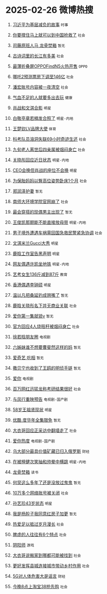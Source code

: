 # 2025-02-26 微博热搜 
1. [习近平为基层减负的故事](https://m.weibo.cn/search?containerid=100103type%3D1%26t%3D10%26q%3D%23%E4%B9%A0%E8%BF%91%E5%B9%B3%E4%B8%BA%E5%9F%BA%E5%B1%82%E5%87%8F%E8%B4%9F%E7%9A%84%E6%95%85%E4%BA%8B%23&stream_entry_id=51&isnewpage=1&extparam=seat%3D1%26stream_entry_id%3D51%26pos%3D0%26cate%3D10103%26q%3D%2523%25E4%25B9%25A0%25E8%25BF%2591%25E5%25B9%25B3%25E4%25B8%25BA%25E5%259F%25BA%25E5%25B1%2582%25E5%2587%258F%25E8%25B4%259F%25E7%259A%2584%25E6%2595%2585%25E4%25BA%258B%2523%26dgr%3D0%26c_type%3D51%26filter_type%3Drealtimehot%26display_time%3D1740500865%26pre_seqid%3D174050086587803642780153) `时事` 

2. [你要撑住马上就可以到中国抢救了](https://m.weibo.cn/search?containerid=100103type%3D1%26t%3D10%26q%3D%23%E4%BD%A0%E8%A6%81%E6%92%91%E4%BD%8F%E9%A9%AC%E4%B8%8A%E5%B0%B1%E5%8F%AF%E4%BB%A5%E5%88%B0%E4%B8%AD%E5%9B%BD%E6%8A%A2%E6%95%91%E4%BA%86%23&stream_entry_id=31&isnewpage=1&extparam=seat%3D1%26c_type%3D31%26realpos%3D1%26cate%3D5001%26band_rank%3D1%26lcate%3D5001%26flag%3D1%26stream_entry_id%3D31%26q%3D%2523%25E4%25BD%25A0%25E8%25A6%2581%25E6%2592%2591%25E4%25BD%258F%25E9%25A9%25AC%25E4%25B8%258A%25E5%25B0%25B1%25E5%258F%25AF%25E4%25BB%25A5%25E5%2588%25B0%25E4%25B8%25AD%25E5%259B%25BD%25E6%258A%25A2%25E6%2595%2591%25E4%25BA%2586%2523%26dgr%3D0%26pos%3D0%26filter_type%3Drealtimehot%26display_time%3D1740500865%26pre_seqid%3D174050086587803642780153) `社会` 

3. [司藤原班人马 龙骨焚箱](https://m.weibo.cn/search?containerid=100103type%3D1%26t%3D10%26q%3D%E5%8F%B8%E8%97%A4%E5%8E%9F%E7%8F%AD%E4%BA%BA%E9%A9%AC+%E9%BE%99%E9%AA%A8%E7%84%9A%E7%AE%B1&stream_entry_id=31&isnewpage=1&extparam=seat%3D1%26c_type%3D31%26realpos%3D2%26cate%3D5001%26band_rank%3D2%26lcate%3D5001%26flag%3D2%26stream_entry_id%3D31%26q%3D%25E5%258F%25B8%25E8%2597%25A4%25E5%258E%259F%25E7%258F%25AD%25E4%25BA%25BA%25E9%25A9%25AC%2520%25E9%25BE%2599%25E9%25AA%25A8%25E7%2584%259A%25E7%25AE%25B1%26dgr%3D0%26pos%3D1%26filter_type%3Drealtimehot%26display_time%3D1740500865%26pre_seqid%3D174050086587803642780153) `暂无` 

4. [古诗词里的长江有多美](https://m.weibo.cn/search?containerid=100103type%3D1%26t%3D10%26q%3D%23%E5%8F%A4%E8%AF%97%E8%AF%8D%E9%87%8C%E7%9A%84%E9%95%BF%E6%B1%9F%E6%9C%89%E5%A4%9A%E7%BE%8E%23&stream_entry_id=31&isnewpage=1&extparam=seat%3D1%26c_type%3D31%26realpos%3D3%26cate%3D5001%26band_rank%3D3%26lcate%3D5001%26flag%3D1%26stream_entry_id%3D31%26q%3D%2523%25E5%258F%25A4%25E8%25AF%2597%25E8%25AF%258D%25E9%2587%258C%25E7%259A%2584%25E9%2595%25BF%25E6%25B1%259F%25E6%259C%2589%25E5%25A4%259A%25E7%25BE%258E%2523%26dgr%3D0%26pos%3D2%26filter_type%3Drealtimehot%26display_time%3D1740500865%26pre_seqid%3D174050086587803642780153) `社会` 

5. [最薄折叠屏OPPOFindN5火热开售](https://m.weibo.cn/search?containerid=100103type%3D1%26t%3D10%26q%3D%23%E6%9C%80%E8%96%84%E6%8A%98%E5%8F%A0%E5%B1%8FOPPOFindN5%E7%81%AB%E7%83%AD%E5%BC%80%E5%94%AE%23&stream_entry_id=31&isnewpage=1&extparam=seat%3D1%26c_type%3D31%26cate%3D5001%26band_rank%3D4%26topic_ad%3D1%26lcate%3D5001%26stream_entry_id%3D31%26is_ad_pos%3D1%26filter_type%3Drealtimehot%26q%3D%2523%25E6%259C%2580%25E8%2596%2584%25E6%258A%2598%25E5%258F%25A0%25E5%25B1%258FOPPOFindN5%25E7%2581%25AB%25E7%2583%25AD%25E5%25BC%2580%25E5%2594%25AE%2523%26dgr%3D0%26pos%3D3%26adid%3D276868%26display_time%3D1740500865%26pre_seqid%3D174050086587803642780153) `OPPO` 

6. [哪吒2预测票房下调至146亿](https://m.weibo.cn/search?containerid=100103type%3D1%26t%3D10%26q%3D%23%E5%93%AA%E5%90%922%E9%A2%84%E6%B5%8B%E7%A5%A8%E6%88%BF%E4%B8%8B%E8%B0%83%E8%87%B3146%E4%BA%BF%23&stream_entry_id=31&isnewpage=1&extparam=seat%3D1%26c_type%3D31%26realpos%3D4%26cate%3D5001%26band_rank%3D4%26lcate%3D5001%26flag%3D2%26stream_entry_id%3D31%26q%3D%2523%25E5%2593%25AA%25E5%2590%25922%25E9%25A2%2584%25E6%25B5%258B%25E7%25A5%25A8%25E6%2588%25BF%25E4%25B8%258B%25E8%25B0%2583%25E8%2587%25B3146%25E4%25BA%25BF%2523%26dgr%3D0%26pos%3D4%26filter_type%3Drealtimehot%26display_time%3D1740500865%26pre_seqid%3D174050086587803642780153) `社会` 

7. [潘宏账号内容被一夜清空](https://m.weibo.cn/search?containerid=100103type%3D1%26t%3D10%26q%3D%23%E6%BD%98%E5%AE%8F%E8%B4%A6%E5%8F%B7%E5%86%85%E5%AE%B9%E8%A2%AB%E4%B8%80%E5%A4%9C%E6%B8%85%E7%A9%BA%23&stream_entry_id=31&isnewpage=1&extparam=seat%3D1%26c_type%3D31%26realpos%3D5%26cate%3D5001%26band_rank%3D5%26lcate%3D5001%26flag%3D0%26stream_entry_id%3D31%26q%3D%2523%25E6%25BD%2598%25E5%25AE%258F%25E8%25B4%25A6%25E5%258F%25B7%25E5%2586%2585%25E5%25AE%25B9%25E8%25A2%25AB%25E4%25B8%2580%25E5%25A4%259C%25E6%25B8%2585%25E7%25A9%25BA%2523%26dgr%3D0%26pos%3D5%26filter_type%3Drealtimehot%26display_time%3D1740500865%26pre_seqid%3D174050086587803642780153) `社会` 

8. [气血不足的人就要多出去玩](https://m.weibo.cn/search?containerid=100103type%3D1%26t%3D10%26q%3D%23%E6%B0%94%E8%A1%80%E4%B8%8D%E8%B6%B3%E7%9A%84%E4%BA%BA%E5%B0%B1%E8%A6%81%E5%A4%9A%E5%87%BA%E5%8E%BB%E7%8E%A9%23&stream_entry_id=31&isnewpage=1&extparam=seat%3D1%26c_type%3D31%26realpos%3D6%26cate%3D5001%26band_rank%3D6%26lcate%3D5001%26flag%3D0%26stream_entry_id%3D31%26q%3D%2523%25E6%25B0%2594%25E8%25A1%2580%25E4%25B8%258D%25E8%25B6%25B3%25E7%259A%2584%25E4%25BA%25BA%25E5%25B0%25B1%25E8%25A6%2581%25E5%25A4%259A%25E5%2587%25BA%25E5%258E%25BB%25E7%258E%25A9%2523%26dgr%3D0%26pos%3D6%26filter_type%3Drealtimehot%26display_time%3D1740500865%26pre_seqid%3D174050086587803642780153) `健康` 

9. [肖战和文淇合影](https://m.weibo.cn/search?containerid=100103type%3D1%26t%3D10%26q%3D%23%E8%82%96%E6%88%98%E5%92%8C%E6%96%87%E6%B7%87%E5%90%88%E5%BD%B1%23&stream_entry_id=31&isnewpage=1&extparam=seat%3D1%26c_type%3D31%26realpos%3D7%26cate%3D5001%26band_rank%3D7%26lcate%3D5001%26flag%3D1%26stream_entry_id%3D31%26q%3D%2523%25E8%2582%2596%25E6%2588%2598%25E5%2592%258C%25E6%2596%2587%25E6%25B7%2587%25E5%2590%2588%25E5%25BD%25B1%2523%26dgr%3D0%26pos%3D7%26filter_type%3Drealtimehot%26display_time%3D1740500865%26pre_seqid%3D174050086587803642780153) `明星` 

10. [白敬亭章若楠发合照了](https://m.weibo.cn/search?containerid=100103type%3D1%26t%3D10%26q%3D%23%E7%99%BD%E6%95%AC%E4%BA%AD%E7%AB%A0%E8%8B%A5%E6%A5%A0%E5%8F%91%E5%90%88%E7%85%A7%E4%BA%86%23&stream_entry_id=31&isnewpage=1&extparam=seat%3D1%26c_type%3D31%26realpos%3D8%26cate%3D5001%26band_rank%3D8%26lcate%3D5001%26flag%3D0%26stream_entry_id%3D31%26q%3D%2523%25E7%2599%25BD%25E6%2595%25AC%25E4%25BA%25AD%25E7%25AB%25A0%25E8%258B%25A5%25E6%25A5%25A0%25E5%258F%2591%25E5%2590%2588%25E7%2585%25A7%25E4%25BA%2586%2523%26dgr%3D0%26pos%3D8%26filter_type%3Drealtimehot%26display_time%3D1740500865%26pre_seqid%3D174050086587803642780153) `明星-内地` 

11. [王楚钦LV品牌大使](https://m.weibo.cn/search?containerid=100103type%3D1%26t%3D10%26q%3D%23%E7%8E%8B%E6%A5%9A%E9%92%A6LV%E5%93%81%E7%89%8C%E5%A4%A7%E4%BD%BF%23&stream_entry_id=31&isnewpage=1&extparam=seat%3D1%26c_type%3D31%26realpos%3D9%26cate%3D5001%26band_rank%3D9%26lcate%3D5001%26flag%3D16%26stream_entry_id%3D31%26q%3D%2523%25E7%258E%258B%25E6%25A5%259A%25E9%2592%25A6LV%25E5%2593%2581%25E7%2589%258C%25E5%25A4%25A7%25E4%25BD%25BF%2523%26dgr%3D0%26pos%3D9%26filter_type%3Drealtimehot%26display_time%3D1740500865%26pre_seqid%3D174050086587803642780153) `体育` 

12. [科考队员溶洞失联69小时奇迹生还](https://m.weibo.cn/search?containerid=100103type%3D1%26t%3D10%26q%3D%23%E7%A7%91%E8%80%83%E9%98%9F%E5%91%98%E6%BA%B6%E6%B4%9E%E5%A4%B1%E8%81%9469%E5%B0%8F%E6%97%B6%E5%A5%87%E8%BF%B9%E7%94%9F%E8%BF%98%23&stream_entry_id=31&isnewpage=1&extparam=seat%3D1%26c_type%3D31%26realpos%3D10%26cate%3D5001%26band_rank%3D10%26lcate%3D5001%26flag%3D1%26stream_entry_id%3D31%26q%3D%2523%25E7%25A7%2591%25E8%2580%2583%25E9%2598%259F%25E5%2591%2598%25E6%25BA%25B6%25E6%25B4%259E%25E5%25A4%25B1%25E8%2581%259469%25E5%25B0%258F%25E6%2597%25B6%25E5%25A5%2587%25E8%25BF%25B9%25E7%2594%259F%25E8%25BF%2598%2523%26dgr%3D0%26pos%3D10%26filter_type%3Drealtimehot%26display_time%3D1740500865%26pre_seqid%3D174050086587803642780153) `社会` 

13. [九旬老人离世后四亲属被烟闷身亡](https://m.weibo.cn/search?containerid=100103type%3D1%26t%3D10%26q%3D%23%E4%B9%9D%E6%97%AC%E8%80%81%E4%BA%BA%E7%A6%BB%E4%B8%96%E5%90%8E%E5%9B%9B%E4%BA%B2%E5%B1%9E%E8%A2%AB%E7%83%9F%E9%97%B7%E8%BA%AB%E4%BA%A1%23&stream_entry_id=31&isnewpage=1&extparam=seat%3D1%26c_type%3D31%26realpos%3D11%26cate%3D5001%26band_rank%3D11%26lcate%3D5001%26flag%3D2%26stream_entry_id%3D31%26q%3D%2523%25E4%25B9%259D%25E6%2597%25AC%25E8%2580%2581%25E4%25BA%25BA%25E7%25A6%25BB%25E4%25B8%2596%25E5%2590%258E%25E5%259B%259B%25E4%25BA%25B2%25E5%25B1%259E%25E8%25A2%25AB%25E7%2583%259F%25E9%2597%25B7%25E8%25BA%25AB%25E4%25BA%25A1%2523%26dgr%3D0%26pos%3D11%26filter_type%3Drealtimehot%26display_time%3D1740500865%26pre_seqid%3D174050086587803642780153) `社会` 

14. [关晓彤回应近日状态](https://m.weibo.cn/search?containerid=100103type%3D1%26t%3D10%26q%3D%23%E5%85%B3%E6%99%93%E5%BD%A4%E5%9B%9E%E5%BA%94%E8%BF%91%E6%97%A5%E7%8A%B6%E6%80%81%23&stream_entry_id=31&isnewpage=1&extparam=seat%3D1%26c_type%3D31%26realpos%3D12%26cate%3D5001%26band_rank%3D12%26lcate%3D5001%26flag%3D2%26stream_entry_id%3D31%26q%3D%2523%25E5%2585%25B3%25E6%2599%2593%25E5%25BD%25A4%25E5%259B%259E%25E5%25BA%2594%25E8%25BF%2591%25E6%2597%25A5%25E7%258A%25B6%25E6%2580%2581%2523%26dgr%3D0%26pos%3D12%26filter_type%3Drealtimehot%26display_time%3D1740500865%26pre_seqid%3D174050086587803642780153) `明星-内地` 

15. [CEO会换但肖战的座位不会换](https://m.weibo.cn/search?containerid=100103type%3D1%26t%3D10%26q%3D%23CEO%E4%BC%9A%E6%8D%A2%E4%BD%86%E8%82%96%E6%88%98%E7%9A%84%E5%BA%A7%E4%BD%8D%E4%B8%8D%E4%BC%9A%E6%8D%A2%23&stream_entry_id=31&isnewpage=1&extparam=seat%3D1%26c_type%3D31%26realpos%3D13%26cate%3D5001%26band_rank%3D13%26lcate%3D5001%26flag%3D1%26stream_entry_id%3D31%26q%3D%2523CEO%25E4%25BC%259A%25E6%258D%25A2%25E4%25BD%2586%25E8%2582%2596%25E6%2588%2598%25E7%259A%2584%25E5%25BA%25A7%25E4%25BD%258D%25E4%25B8%258D%25E4%25BC%259A%25E6%258D%25A2%2523%26dgr%3D0%26pos%3D13%26filter_type%3Drealtimehot%26display_time%3D1740500865%26pre_seqid%3D174050086587803642780153) `明星` 

16. [为保胎妈妈以臀高位姿势卧床1个月](https://m.weibo.cn/search?containerid=100103type%3D1%26t%3D10%26q%3D%23%E4%B8%BA%E4%BF%9D%E8%83%8E%E5%A6%88%E5%A6%88%E4%BB%A5%E8%87%80%E9%AB%98%E4%BD%8D%E5%A7%BF%E5%8A%BF%E5%8D%A7%E5%BA%8A1%E4%B8%AA%E6%9C%88%23&stream_entry_id=31&isnewpage=1&extparam=seat%3D1%26c_type%3D31%26realpos%3D14%26cate%3D5001%26band_rank%3D14%26lcate%3D5001%26flag%3D2%26stream_entry_id%3D31%26q%3D%2523%25E4%25B8%25BA%25E4%25BF%259D%25E8%2583%258E%25E5%25A6%2588%25E5%25A6%2588%25E4%25BB%25A5%25E8%2587%2580%25E9%25AB%2598%25E4%25BD%258D%25E5%25A7%25BF%25E5%258A%25BF%25E5%258D%25A7%25E5%25BA%258A1%25E4%25B8%25AA%25E6%259C%2588%2523%26dgr%3D0%26pos%3D14%26filter_type%3Drealtimehot%26display_time%3D1740500865%26pre_seqid%3D174050086587803642780153) `社会` 

17. [郑润泽护妻](https://m.weibo.cn/search?containerid=100103type%3D1%26t%3D10%26q%3D%E9%83%91%E6%B6%A6%E6%B3%BD%E6%8A%A4%E5%A6%BB&stream_entry_id=31&isnewpage=1&extparam=seat%3D1%26c_type%3D31%26realpos%3D15%26cate%3D5001%26band_rank%3D15%26lcate%3D5001%26flag%3D0%26stream_entry_id%3D31%26q%3D%25E9%2583%2591%25E6%25B6%25A6%25E6%25B3%25BD%25E6%258A%25A4%25E5%25A6%25BB%26dgr%3D0%26pos%3D15%26filter_type%3Drealtimehot%26display_time%3D1740500865%26pre_seqid%3D174050086587803642780153) `暂无` 

18. [南师大环境学院官网崩了](https://m.weibo.cn/search?containerid=100103type%3D1%26t%3D10%26q%3D%23%E5%8D%97%E5%B8%88%E5%A4%A7%E7%8E%AF%E5%A2%83%E5%AD%A6%E9%99%A2%E5%AE%98%E7%BD%91%E5%B4%A9%E4%BA%86%23&stream_entry_id=31&isnewpage=1&extparam=seat%3D1%26c_type%3D31%26realpos%3D16%26cate%3D5001%26band_rank%3D16%26lcate%3D5001%26flag%3D0%26stream_entry_id%3D31%26q%3D%2523%25E5%258D%2597%25E5%25B8%2588%25E5%25A4%25A7%25E7%258E%25AF%25E5%25A2%2583%25E5%25AD%25A6%25E9%2599%25A2%25E5%25AE%2598%25E7%25BD%2591%25E5%25B4%25A9%25E4%25BA%2586%2523%26dgr%3D0%26pos%3D16%26filter_type%3Drealtimehot%26display_time%3D1740500865%26pre_seqid%3D174050086587803642780153) `社会` 

19. [最会穿搭的现偶男主出现了](https://m.weibo.cn/search?containerid=100103type%3D1%26t%3D10%26q%3D%E6%9C%80%E4%BC%9A%E7%A9%BF%E6%90%AD%E7%9A%84%E7%8E%B0%E5%81%B6%E7%94%B7%E4%B8%BB%E5%87%BA%E7%8E%B0%E4%BA%86&stream_entry_id=31&isnewpage=1&extparam=seat%3D1%26c_type%3D31%26realpos%3D17%26cate%3D5001%26band_rank%3D17%26lcate%3D5001%26flag%3D0%26stream_entry_id%3D31%26q%3D%25E6%259C%2580%25E4%25BC%259A%25E7%25A9%25BF%25E6%2590%25AD%25E7%259A%2584%25E7%258E%25B0%25E5%2581%25B6%25E7%2594%25B7%25E4%25B8%25BB%25E5%2587%25BA%25E7%258E%25B0%25E4%25BA%2586%26dgr%3D0%26pos%3D17%26filter_type%3Drealtimehot%26display_time%3D1740500865%26pre_seqid%3D174050086587803642780153) `暂无` 

20. [王俊凯那期能不能直接放母带](https://m.weibo.cn/search?containerid=100103type%3D1%26t%3D10%26q%3D%23%E7%8E%8B%E4%BF%8A%E5%87%AF%E9%82%A3%E6%9C%9F%E8%83%BD%E4%B8%8D%E8%83%BD%E7%9B%B4%E6%8E%A5%E6%94%BE%E6%AF%8D%E5%B8%A6%23&stream_entry_id=31&isnewpage=1&extparam=seat%3D1%26c_type%3D31%26realpos%3D18%26cate%3D5001%26band_rank%3D18%26lcate%3D5001%26flag%3D1%26stream_entry_id%3D31%26q%3D%2523%25E7%258E%258B%25E4%25BF%258A%25E5%2587%25AF%25E9%2582%25A3%25E6%259C%259F%25E8%2583%25BD%25E4%25B8%258D%25E8%2583%25BD%25E7%259B%25B4%25E6%258E%25A5%25E6%2594%25BE%25E6%25AF%258D%25E5%25B8%25A6%2523%26dgr%3D0%26pos%3D18%26filter_type%3Drealtimehot%26display_time%3D1740500865%26pre_seqid%3D174050086587803642780153) `明星-内地` 

21. [男子境外遭遇车祸需回国急救民警紧急协调](https://m.weibo.cn/search?containerid=100103type%3D1%26t%3D10%26q%3D%23%E7%94%B7%E5%AD%90%E5%A2%83%E5%A4%96%E9%81%AD%E9%81%87%E8%BD%A6%E7%A5%B8%E9%9C%80%E5%9B%9E%E5%9B%BD%E6%80%A5%E6%95%91%E6%B0%91%E8%AD%A6%E7%B4%A7%E6%80%A5%E5%8D%8F%E8%B0%83%23&stream_entry_id=31&isnewpage=1&extparam=seat%3D1%26c_type%3D31%26realpos%3D19%26cate%3D5001%26band_rank%3D19%26lcate%3D5001%26flag%3D1%26stream_entry_id%3D31%26q%3D%2523%25E7%2594%25B7%25E5%25AD%2590%25E5%25A2%2583%25E5%25A4%2596%25E9%2581%25AD%25E9%2581%2587%25E8%25BD%25A6%25E7%25A5%25B8%25E9%259C%2580%25E5%259B%259E%25E5%259B%25BD%25E6%2580%25A5%25E6%2595%2591%25E6%25B0%2591%25E8%25AD%25A6%25E7%25B4%25A7%25E6%2580%25A5%25E5%258D%258F%25E8%25B0%2583%2523%26dgr%3D0%26pos%3D19%26filter_type%3Drealtimehot%26display_time%3D1740500865%26pre_seqid%3D174050086587803642780153) `社会` 

22. [文淇米兰Gucci大秀](https://m.weibo.cn/search?containerid=100103type%3D1%26t%3D10%26q%3D%23%E6%96%87%E6%B7%87%E7%B1%B3%E5%85%B0Gucci%E5%A4%A7%E7%A7%80%23&stream_entry_id=31&isnewpage=1&extparam=seat%3D1%26c_type%3D31%26realpos%3D20%26cate%3D5001%26band_rank%3D20%26lcate%3D5001%26flag%3D1%26stream_entry_id%3D31%26q%3D%2523%25E6%2596%2587%25E6%25B7%2587%25E7%25B1%25B3%25E5%2585%25B0Gucci%25E5%25A4%25A7%25E7%25A7%2580%2523%26dgr%3D0%26pos%3D20%26filter_type%3Drealtimehot%26display_time%3D1740500865%26pre_seqid%3D174050086587803642780153) `明星` 

23. [鹿晗工作室告黑声明](https://m.weibo.cn/search?containerid=100103type%3D1%26t%3D10%26q%3D%23%E9%B9%BF%E6%99%97%E5%B7%A5%E4%BD%9C%E5%AE%A4%E5%91%8A%E9%BB%91%E5%A3%B0%E6%98%8E%23&stream_entry_id=31&isnewpage=1&extparam=seat%3D1%26c_type%3D31%26realpos%3D21%26cate%3D5001%26band_rank%3D21%26lcate%3D5001%26flag%3D0%26stream_entry_id%3D31%26q%3D%2523%25E9%25B9%25BF%25E6%2599%2597%25E5%25B7%25A5%25E4%25BD%259C%25E5%25AE%25A4%25E5%2591%258A%25E9%25BB%2591%25E5%25A3%25B0%25E6%2598%258E%2523%26dgr%3D0%26pos%3D21%26filter_type%3Drealtimehot%26display_time%3D1740500865%26pre_seqid%3D174050086587803642780153) `明星` 

24. [网友偶遇许凯坐地铁](https://m.weibo.cn/search?containerid=100103type%3D1%26t%3D10%26q%3D%23%E7%BD%91%E5%8F%8B%E5%81%B6%E9%81%87%E8%AE%B8%E5%87%AF%E5%9D%90%E5%9C%B0%E9%93%81%23&stream_entry_id=31&isnewpage=1&extparam=seat%3D1%26c_type%3D31%26realpos%3D22%26cate%3D5001%26band_rank%3D22%26lcate%3D5001%26flag%3D0%26stream_entry_id%3D31%26q%3D%2523%25E7%25BD%2591%25E5%258F%258B%25E5%2581%25B6%25E9%2581%2587%25E8%25AE%25B8%25E5%2587%25AF%25E5%259D%2590%25E5%259C%25B0%25E9%2593%2581%2523%26dgr%3D0%26pos%3D22%26filter_type%3Drealtimehot%26display_time%3D1740500865%26pre_seqid%3D174050086587803642780153) `明星-内地` 

25. [艺考女生136斤减到87斤](https://m.weibo.cn/search?containerid=100103type%3D1%26t%3D10%26q%3D%23%E8%89%BA%E8%80%83%E5%A5%B3%E7%94%9F136%E6%96%A4%E5%87%8F%E5%88%B087%E6%96%A4%23&stream_entry_id=31&isnewpage=1&extparam=seat%3D1%26c_type%3D31%26realpos%3D23%26cate%3D5001%26band_rank%3D23%26lcate%3D5001%26flag%3D0%26stream_entry_id%3D31%26q%3D%2523%25E8%2589%25BA%25E8%2580%2583%25E5%25A5%25B3%25E7%2594%259F136%25E6%2596%25A4%25E5%2587%258F%25E5%2588%25B087%25E6%2596%25A4%2523%26dgr%3D0%26pos%3D23%26filter_type%3Drealtimehot%26display_time%3D1740500865%26pre_seqid%3D174050086587803642780153) `教育` 

26. [香港偶遇李钟硕](https://m.weibo.cn/search?containerid=100103type%3D1%26t%3D10%26q%3D%23%E9%A6%99%E6%B8%AF%E5%81%B6%E9%81%87%E6%9D%8E%E9%92%9F%E7%A1%95%23&stream_entry_id=31&isnewpage=1&extparam=seat%3D1%26c_type%3D31%26realpos%3D24%26cate%3D5001%26band_rank%3D24%26lcate%3D5001%26flag%3D0%26stream_entry_id%3D31%26q%3D%2523%25E9%25A6%2599%25E6%25B8%25AF%25E5%2581%25B6%25E9%2581%2587%25E6%259D%258E%25E9%2592%259F%25E7%25A1%2595%2523%26dgr%3D0%26pos%3D24%26filter_type%3Drealtimehot%26display_time%3D1740500865%26pre_seqid%3D174050086587803642780153) `明星` 

27. [温以凡把桑延钓成翘嘴了](https://m.weibo.cn/search?containerid=100103type%3D1%26t%3D10%26q%3D%E6%B8%A9%E4%BB%A5%E5%87%A1%E6%8A%8A%E6%A1%91%E5%BB%B6%E9%92%93%E6%88%90%E7%BF%98%E5%98%B4%E4%BA%86&stream_entry_id=31&isnewpage=1&extparam=seat%3D1%26c_type%3D31%26realpos%3D25%26cate%3D5001%26band_rank%3D25%26lcate%3D5001%26flag%3D1%26stream_entry_id%3D31%26q%3D%25E6%25B8%25A9%25E4%25BB%25A5%25E5%2587%25A1%25E6%258A%258A%25E6%25A1%2591%25E5%25BB%25B6%25E9%2592%2593%25E6%2588%2590%25E7%25BF%2598%25E5%2598%25B4%25E4%25BA%2586%26dgr%3D0%26pos%3D25%26filter_type%3Drealtimehot%26display_time%3D1740500865%26pre_seqid%3D174050086587803642780153) `暂无` 

28. [鹿晗关晓彤名下并无商业关联](https://m.weibo.cn/search?containerid=100103type%3D1%26t%3D10%26q%3D%23%E9%B9%BF%E6%99%97%E5%85%B3%E6%99%93%E5%BD%A4%E5%90%8D%E4%B8%8B%E5%B9%B6%E6%97%A0%E5%95%86%E4%B8%9A%E5%85%B3%E8%81%94%23&stream_entry_id=31&isnewpage=1&extparam=seat%3D1%26c_type%3D31%26realpos%3D26%26cate%3D5001%26band_rank%3D26%26lcate%3D5001%26flag%3D0%26stream_entry_id%3D31%26q%3D%2523%25E9%25B9%25BF%25E6%2599%2597%25E5%2585%25B3%25E6%2599%2593%25E5%25BD%25A4%25E5%2590%258D%25E4%25B8%258B%25E5%25B9%25B6%25E6%2597%25A0%25E5%2595%2586%25E4%25B8%259A%25E5%2585%25B3%25E8%2581%2594%2523%26dgr%3D0%26pos%3D26%26filter_type%3Drealtimehot%26display_time%3D1740500865%26pre_seqid%3D174050086587803642780153) `社会` 

29. [爱你第一集就锁v](https://m.weibo.cn/search?containerid=100103type%3D1%26t%3D10%26q%3D%E7%88%B1%E4%BD%A0%E7%AC%AC%E4%B8%80%E9%9B%86%E5%B0%B1%E9%94%81v&stream_entry_id=31&isnewpage=1&extparam=seat%3D1%26c_type%3D31%26realpos%3D27%26cate%3D5001%26band_rank%3D27%26lcate%3D5001%26flag%3D0%26stream_entry_id%3D31%26q%3D%25E7%2588%25B1%25E4%25BD%25A0%25E7%25AC%25AC%25E4%25B8%2580%25E9%259B%2586%25E5%25B0%25B1%25E9%2594%2581v%26dgr%3D0%26pos%3D27%26filter_type%3Drealtimehot%26display_time%3D1740500865%26pre_seqid%3D174050086587803642780153) `暂无` 

30. [官方回应4人烧秸秆被烟闷身亡](https://m.weibo.cn/search?containerid=100103type%3D1%26t%3D10%26q%3D%23%E5%AE%98%E6%96%B9%E5%9B%9E%E5%BA%944%E4%BA%BA%E7%83%A7%E7%A7%B8%E7%A7%86%E8%A2%AB%E7%83%9F%E9%97%B7%E8%BA%AB%E4%BA%A1%23&stream_entry_id=31&isnewpage=1&extparam=seat%3D1%26c_type%3D31%26realpos%3D28%26cate%3D5001%26band_rank%3D28%26lcate%3D5001%26flag%3D1%26stream_entry_id%3D31%26q%3D%2523%25E5%25AE%2598%25E6%2596%25B9%25E5%259B%259E%25E5%25BA%25944%25E4%25BA%25BA%25E7%2583%25A7%25E7%25A7%25B8%25E7%25A7%2586%25E8%25A2%25AB%25E7%2583%259F%25E9%2597%25B7%25E8%25BA%25AB%25E4%25BA%25A1%2523%26dgr%3D0%26pos%3D28%26filter_type%3Drealtimehot%26display_time%3D1740500865%26pre_seqid%3D174050086587803642780153) `社会` 

31. [徐若晗朋友圈](https://m.weibo.cn/search?containerid=100103type%3D1%26t%3D10%26q%3D%E5%BE%90%E8%8B%A5%E6%99%97%E6%9C%8B%E5%8F%8B%E5%9C%88&stream_entry_id=31&isnewpage=1&extparam=seat%3D1%26c_type%3D31%26realpos%3D29%26cate%3D5001%26band_rank%3D29%26lcate%3D5001%26flag%3D0%26stream_entry_id%3D31%26q%3D%25E5%25BE%2590%25E8%258B%25A5%25E6%2599%2597%25E6%259C%258B%25E5%258F%258B%25E5%259C%2588%26dgr%3D0%26pos%3D29%26filter_type%3Drealtimehot%26display_time%3D1740500865%26pre_seqid%3D174050086587803642780153) `电视剧` 

32. [六姊妹谁不想要曹斐然这样的妈](https://m.weibo.cn/search?containerid=100103type%3D1%26t%3D10%26q%3D%E5%85%AD%E5%A7%8A%E5%A6%B9%E8%B0%81%E4%B8%8D%E6%83%B3%E8%A6%81%E6%9B%B9%E6%96%90%E7%84%B6%E8%BF%99%E6%A0%B7%E7%9A%84%E5%A6%88&stream_entry_id=31&isnewpage=1&extparam=seat%3D1%26c_type%3D31%26realpos%3D30%26cate%3D5001%26band_rank%3D30%26lcate%3D5001%26flag%3D1%26stream_entry_id%3D31%26q%3D%25E5%2585%25AD%25E5%25A7%258A%25E5%25A6%25B9%25E8%25B0%2581%25E4%25B8%258D%25E6%2583%25B3%25E8%25A6%2581%25E6%259B%25B9%25E6%2596%2590%25E7%2584%25B6%25E8%25BF%2599%25E6%25A0%25B7%25E7%259A%2584%25E5%25A6%2588%26dgr%3D0%26pos%3D30%26filter_type%3Drealtimehot%26display_time%3D1740500865%26pre_seqid%3D174050086587803642780153) `暂无` 

33. [爱奇艺 吃相](https://m.weibo.cn/search?containerid=100103type%3D1%26t%3D10%26q%3D%E7%88%B1%E5%A5%87%E8%89%BA+%E5%90%83%E7%9B%B8&stream_entry_id=31&isnewpage=1&extparam=seat%3D1%26c_type%3D31%26realpos%3D31%26cate%3D5001%26band_rank%3D31%26lcate%3D5001%26flag%3D0%26stream_entry_id%3D31%26q%3D%25E7%2588%25B1%25E5%25A5%2587%25E8%2589%25BA%2520%25E5%2590%2583%25E7%259B%25B8%26dgr%3D0%26pos%3D31%26filter_type%3Drealtimehot%26display_time%3D1740500865%26pre_seqid%3D174050086587803642780153) `暂无` 

34. [撒贝宁也收到了王鸥的明侦手链](https://m.weibo.cn/search?containerid=100103type%3D1%26t%3D10%26q%3D%E6%92%92%E8%B4%9D%E5%AE%81%E4%B9%9F%E6%94%B6%E5%88%B0%E4%BA%86%E7%8E%8B%E9%B8%A5%E7%9A%84%E6%98%8E%E4%BE%A6%E6%89%8B%E9%93%BE&stream_entry_id=31&isnewpage=1&extparam=seat%3D1%26c_type%3D31%26realpos%3D32%26cate%3D5001%26band_rank%3D32%26lcate%3D5001%26flag%3D0%26stream_entry_id%3D31%26q%3D%25E6%2592%2592%25E8%25B4%259D%25E5%25AE%2581%25E4%25B9%259F%25E6%2594%25B6%25E5%2588%25B0%25E4%25BA%2586%25E7%258E%258B%25E9%25B8%25A5%25E7%259A%2584%25E6%2598%258E%25E4%25BE%25A6%25E6%2589%258B%25E9%2593%25BE%26dgr%3D0%26pos%3D32%26filter_type%3Drealtimehot%26display_time%3D1740500865%26pre_seqid%3D174050086587803642780153) `暂无` 

35. [爱你](https://m.weibo.cn/search?containerid=100103type%3D1%26t%3D10%26q%3D%E7%88%B1%E4%BD%A0&stream_entry_id=31&isnewpage=1&extparam=seat%3D1%26c_type%3D31%26realpos%3D33%26cate%3D5001%26band_rank%3D33%26lcate%3D5001%26flag%3D0%26stream_entry_id%3D31%26q%3D%25E7%2588%25B1%25E4%25BD%25A0%26dgr%3D0%26pos%3D33%26filter_type%3Drealtimehot%26display_time%3D1740500865%26pre_seqid%3D174050086587803642780153) `电视剧` 

36. [百万网红迅猛龙称考研结果很好](https://m.weibo.cn/search?containerid=100103type%3D1%26t%3D10%26q%3D%23%E7%99%BE%E4%B8%87%E7%BD%91%E7%BA%A2%E8%BF%85%E7%8C%9B%E9%BE%99%E7%A7%B0%E8%80%83%E7%A0%94%E7%BB%93%E6%9E%9C%E5%BE%88%E5%A5%BD%23&stream_entry_id=31&isnewpage=1&extparam=seat%3D1%26c_type%3D31%26realpos%3D34%26cate%3D5001%26band_rank%3D34%26lcate%3D5001%26flag%3D0%26stream_entry_id%3D31%26q%3D%2523%25E7%2599%25BE%25E4%25B8%2587%25E7%25BD%2591%25E7%25BA%25A2%25E8%25BF%2585%25E7%258C%259B%25E9%25BE%2599%25E7%25A7%25B0%25E8%2580%2583%25E7%25A0%2594%25E7%25BB%2593%25E6%259E%259C%25E5%25BE%2588%25E5%25A5%25BD%2523%26dgr%3D0%26pos%3D34%26filter_type%3Drealtimehot%26display_time%3D1740500865%26pre_seqid%3D174050086587803642780153) `社会` 

37. [与凤行重映预告](https://m.weibo.cn/search?containerid=100103type%3D1%26t%3D10%26q%3D%23%E4%B8%8E%E5%87%A4%E8%A1%8C%E9%87%8D%E6%98%A0%E9%A2%84%E5%91%8A%23&stream_entry_id=31&isnewpage=1&extparam=seat%3D1%26c_type%3D31%26realpos%3D35%26cate%3D5001%26band_rank%3D35%26lcate%3D5001%26flag%3D0%26stream_entry_id%3D31%26q%3D%2523%25E4%25B8%258E%25E5%2587%25A4%25E8%25A1%258C%25E9%2587%258D%25E6%2598%25A0%25E9%25A2%2584%25E5%2591%258A%2523%26dgr%3D0%26pos%3D35%26filter_type%3Drealtimehot%26display_time%3D1740500865%26pre_seqid%3D174050086587803642780153) `电视剧-国产剧` 

38. [58岁王祖贤现状](https://m.weibo.cn/search?containerid=100103type%3D1%26t%3D10%26q%3D%2358%E5%B2%81%E7%8E%8B%E7%A5%96%E8%B4%A4%E7%8E%B0%E7%8A%B6%23&stream_entry_id=31&isnewpage=1&extparam=seat%3D1%26c_type%3D31%26realpos%3D36%26cate%3D5001%26band_rank%3D36%26lcate%3D5001%26flag%3D0%26stream_entry_id%3D31%26q%3D%252358%25E5%25B2%2581%25E7%258E%258B%25E7%25A5%2596%25E8%25B4%25A4%25E7%258E%25B0%25E7%258A%25B6%2523%26dgr%3D0%26pos%3D36%26filter_type%3Drealtimehot%26display_time%3D1740500865%26pre_seqid%3D174050086587803642780153) `明星` 

39. [优酷 度华年全集限免](https://m.weibo.cn/search?containerid=100103type%3D1%26t%3D10%26q%3D%E4%BC%98%E9%85%B7+%E5%BA%A6%E5%8D%8E%E5%B9%B4%E5%85%A8%E9%9B%86%E9%99%90%E5%85%8D&stream_entry_id=31&isnewpage=1&extparam=seat%3D1%26c_type%3D31%26realpos%3D37%26cate%3D5001%26band_rank%3D37%26lcate%3D5001%26flag%3D1%26stream_entry_id%3D31%26q%3D%25E4%25BC%2598%25E9%2585%25B7%2520%25E5%25BA%25A6%25E5%258D%258E%25E5%25B9%25B4%25E5%2585%25A8%25E9%259B%2586%25E9%2599%2590%25E5%2585%258D%26dgr%3D0%26pos%3D37%26filter_type%3Drealtimehot%26display_time%3D1740500865%26pre_seqid%3D174050086587803642780153) `暂无` 

40. [大衣哥回应正采访中翻墙走了](https://m.weibo.cn/search?containerid=100103type%3D1%26t%3D10%26q%3D%23%E5%A4%A7%E8%A1%A3%E5%93%A5%E5%9B%9E%E5%BA%94%E6%AD%A3%E9%87%87%E8%AE%BF%E4%B8%AD%E7%BF%BB%E5%A2%99%E8%B5%B0%E4%BA%86%23&stream_entry_id=31&isnewpage=1&extparam=seat%3D1%26c_type%3D31%26realpos%3D38%26cate%3D5001%26band_rank%3D38%26lcate%3D5001%26flag%3D1%26stream_entry_id%3D31%26q%3D%2523%25E5%25A4%25A7%25E8%25A1%25A3%25E5%2593%25A5%25E5%259B%259E%25E5%25BA%2594%25E6%25AD%25A3%25E9%2587%2587%25E8%25AE%25BF%25E4%25B8%25AD%25E7%25BF%25BB%25E5%25A2%2599%25E8%25B5%25B0%25E4%25BA%2586%2523%26dgr%3D0%26pos%3D38%26filter_type%3Drealtimehot%26display_time%3D1740500865%26pre_seqid%3D174050086587803642780153) `社会` 

41. [爱你热度](https://m.weibo.cn/search?containerid=100103type%3D1%26t%3D10%26q%3D%E7%88%B1%E4%BD%A0%E7%83%AD%E5%BA%A6&stream_entry_id=31&isnewpage=1&extparam=seat%3D1%26c_type%3D31%26realpos%3D39%26cate%3D5001%26band_rank%3D39%26lcate%3D5001%26flag%3D1%26stream_entry_id%3D31%26q%3D%25E7%2588%25B1%25E4%25BD%25A0%25E7%2583%25AD%25E5%25BA%25A6%26dgr%3D0%26pos%3D39%26filter_type%3Drealtimehot%26display_time%3D1740500865%26pre_seqid%3D174050086587803642780153) `电视剧-国产剧` 

42. [乌大部分最具价值矿藏已归入俄罗斯](https://m.weibo.cn/search?containerid=100103type%3D1%26t%3D10%26q%3D%23%E4%B9%8C%E5%A4%A7%E9%83%A8%E5%88%86%E6%9C%80%E5%85%B7%E4%BB%B7%E5%80%BC%E7%9F%BF%E8%97%8F%E5%B7%B2%E5%BD%92%E5%85%A5%E4%BF%84%E7%BD%97%E6%96%AF%23&stream_entry_id=31&isnewpage=1&extparam=seat%3D1%26c_type%3D31%26realpos%3D40%26cate%3D5001%26band_rank%3D40%26lcate%3D5001%26flag%3D1%26stream_entry_id%3D31%26q%3D%2523%25E4%25B9%258C%25E5%25A4%25A7%25E9%2583%25A8%25E5%2588%2586%25E6%259C%2580%25E5%2585%25B7%25E4%25BB%25B7%25E5%2580%25BC%25E7%259F%25BF%25E8%2597%258F%25E5%25B7%25B2%25E5%25BD%2592%25E5%2585%25A5%25E4%25BF%2584%25E7%25BD%2597%25E6%2596%25AF%2523%26dgr%3D0%26pos%3D40%26filter_type%3Drealtimehot%26display_time%3D1740500865%26pre_seqid%3D174050086587803642780153) `财经` 

43. [在被檀健次笑抽和帅晕中横跳](https://m.weibo.cn/search?containerid=100103type%3D1%26t%3D10%26q%3D%E5%9C%A8%E8%A2%AB%E6%AA%80%E5%81%A5%E6%AC%A1%E7%AC%91%E6%8A%BD%E5%92%8C%E5%B8%85%E6%99%95%E4%B8%AD%E6%A8%AA%E8%B7%B3&stream_entry_id=31&isnewpage=1&extparam=seat%3D1%26c_type%3D31%26realpos%3D41%26cate%3D5001%26band_rank%3D41%26lcate%3D5001%26flag%3D1%26stream_entry_id%3D31%26q%3D%25E5%259C%25A8%25E8%25A2%25AB%25E6%25AA%2580%25E5%2581%25A5%25E6%25AC%25A1%25E7%25AC%2591%25E6%258A%25BD%25E5%2592%258C%25E5%25B8%2585%25E6%2599%2595%25E4%25B8%25AD%25E6%25A8%25AA%25E8%25B7%25B3%26dgr%3D0%26pos%3D41%26filter_type%3Drealtimehot%26display_time%3D1740500865%26pre_seqid%3D174050086587803642780153) `明星-内地` 

44. [龙骨焚箱](https://m.weibo.cn/search?containerid=100103type%3D1%26t%3D10%26q%3D%E9%BE%99%E9%AA%A8%E7%84%9A%E7%AE%B1&stream_entry_id=31&isnewpage=1&extparam=seat%3D1%26c_type%3D31%26realpos%3D42%26cate%3D5001%26band_rank%3D42%26lcate%3D5001%26flag%3D1%26stream_entry_id%3D31%26q%3D%25E9%25BE%2599%25E9%25AA%25A8%25E7%2584%259A%25E7%25AE%25B1%26dgr%3D0%26pos%3D42%26filter_type%3Drealtimehot%26display_time%3D1740500865%26pre_seqid%3D174050086587803642780153) `读书` 

45. [何炅这么多年了还是没放过鬼鬼](https://m.weibo.cn/search?containerid=100103type%3D1%26t%3D10%26q%3D%E4%BD%95%E7%82%85%E8%BF%99%E4%B9%88%E5%A4%9A%E5%B9%B4%E4%BA%86%E8%BF%98%E6%98%AF%E6%B2%A1%E6%94%BE%E8%BF%87%E9%AC%BC%E9%AC%BC&stream_entry_id=31&isnewpage=1&extparam=seat%3D1%26c_type%3D31%26realpos%3D43%26cate%3D5001%26band_rank%3D43%26lcate%3D5001%26flag%3D0%26stream_entry_id%3D31%26q%3D%25E4%25BD%2595%25E7%2582%2585%25E8%25BF%2599%25E4%25B9%2588%25E5%25A4%259A%25E5%25B9%25B4%25E4%25BA%2586%25E8%25BF%2598%25E6%2598%25AF%25E6%25B2%25A1%25E6%2594%25BE%25E8%25BF%2587%25E9%25AC%25BC%25E9%25AC%25BC%26dgr%3D0%26pos%3D43%26filter_type%3Drealtimehot%26display_time%3D1740500865%26pre_seqid%3D174050086587803642780153) `暂无` 

46. [10万多个网络账号被关闭](https://m.weibo.cn/search?containerid=100103type%3D1%26t%3D10%26q%3D%2310%E4%B8%87%E5%A4%9A%E4%B8%AA%E7%BD%91%E7%BB%9C%E8%B4%A6%E5%8F%B7%E8%A2%AB%E5%85%B3%E9%97%AD%23&stream_entry_id=31&isnewpage=1&extparam=seat%3D1%26c_type%3D31%26realpos%3D44%26cate%3D5001%26band_rank%3D44%26lcate%3D5001%26flag%3D0%26stream_entry_id%3D31%26q%3D%252310%25E4%25B8%2587%25E5%25A4%259A%25E4%25B8%25AA%25E7%25BD%2591%25E7%25BB%259C%25E8%25B4%25A6%25E5%258F%25B7%25E8%25A2%25AB%25E5%2585%25B3%25E9%2597%25AD%2523%26dgr%3D0%26pos%3D44%26filter_type%3Drealtimehot%26display_time%3D1740500865%26pre_seqid%3D174050086587803642780153) `社会` 

47. [孙艺珍43岁状态](https://m.weibo.cn/search?containerid=100103type%3D1%26t%3D10%26q%3D%23%E5%AD%99%E8%89%BA%E7%8F%8D43%E5%B2%81%E7%8A%B6%E6%80%81%23&stream_entry_id=31&isnewpage=1&extparam=seat%3D1%26c_type%3D31%26realpos%3D45%26cate%3D5001%26band_rank%3D45%26lcate%3D5001%26flag%3D0%26stream_entry_id%3D31%26q%3D%2523%25E5%25AD%2599%25E8%2589%25BA%25E7%258F%258D43%25E5%25B2%2581%25E7%258A%25B6%25E6%2580%2581%2523%26dgr%3D0%26pos%3D45%26filter_type%3Drealtimehot%26display_time%3D1740500865%26pre_seqid%3D174050086587803642780153) `明星` 

48. [我是杨肸子我同意红房子加更](https://m.weibo.cn/search?containerid=100103type%3D1%26t%3D10%26q%3D%E6%88%91%E6%98%AF%E6%9D%A8%E8%82%B8%E5%AD%90%E6%88%91%E5%90%8C%E6%84%8F%E7%BA%A2%E6%88%BF%E5%AD%90%E5%8A%A0%E6%9B%B4&stream_entry_id=31&isnewpage=1&extparam=seat%3D1%26c_type%3D31%26realpos%3D46%26cate%3D5001%26band_rank%3D46%26lcate%3D5001%26flag%3D0%26stream_entry_id%3D31%26q%3D%25E6%2588%2591%25E6%2598%25AF%25E6%259D%25A8%25E8%2582%25B8%25E5%25AD%2590%25E6%2588%2591%25E5%2590%258C%25E6%2584%258F%25E7%25BA%25A2%25E6%2588%25BF%25E5%25AD%2590%25E5%258A%25A0%25E6%259B%25B4%26dgr%3D0%26pos%3D46%26filter_type%3Drealtimehot%26display_time%3D1740500865%26pre_seqid%3D174050086587803642780153) `暂无` 

49. [热爱足以抵过岁月漫长](https://m.weibo.cn/search?containerid=100103type%3D1%26t%3D10%26q%3D%23%E7%83%AD%E7%88%B1%E8%B6%B3%E4%BB%A5%E6%8A%B5%E8%BF%87%E5%B2%81%E6%9C%88%E6%BC%AB%E9%95%BF%23&stream_entry_id=31&isnewpage=1&extparam=seat%3D1%26c_type%3D31%26realpos%3D47%26cate%3D5001%26band_rank%3D47%26lcate%3D5001%26flag%3D1%26stream_entry_id%3D31%26q%3D%2523%25E7%2583%25AD%25E7%2588%25B1%25E8%25B6%25B3%25E4%25BB%25A5%25E6%258A%25B5%25E8%25BF%2587%25E5%25B2%2581%25E6%259C%2588%25E6%25BC%25AB%25E9%2595%25BF%2523%26dgr%3D0%26pos%3D47%26filter_type%3Drealtimehot%26display_time%3D1740500865%26pre_seqid%3D174050086587803642780153) `社会` 

50. [脾虚的人往往有6个特点](https://m.weibo.cn/search?containerid=100103type%3D1%26t%3D10%26q%3D%23%E8%84%BE%E8%99%9A%E7%9A%84%E4%BA%BA%E5%BE%80%E5%BE%80%E6%9C%896%E4%B8%AA%E7%89%B9%E7%82%B9%23&stream_entry_id=31&isnewpage=1&extparam=seat%3D1%26c_type%3D31%26realpos%3D48%26cate%3D5001%26band_rank%3D48%26lcate%3D5001%26flag%3D1%26stream_entry_id%3D31%26q%3D%2523%25E8%2584%25BE%25E8%2599%259A%25E7%259A%2584%25E4%25BA%25BA%25E5%25BE%2580%25E5%25BE%2580%25E6%259C%25896%25E4%25B8%25AA%25E7%2589%25B9%25E7%2582%25B9%2523%26dgr%3D0%26pos%3D48%26filter_type%3Drealtimehot%26display_time%3D1740500865%26pre_seqid%3D174050086587803642780153) `社会` 

51. [阴阳师](https://m.weibo.cn/search?containerid=100103type%3D1%26t%3D10%26q%3D%E9%98%B4%E9%98%B3%E5%B8%88&stream_entry_id=31&isnewpage=1&extparam=seat%3D1%26c_type%3D31%26realpos%3D49%26cate%3D5001%26band_rank%3D49%26lcate%3D5001%26flag%3D0%26stream_entry_id%3D31%26q%3D%25E9%2598%25B4%25E9%2598%25B3%25E5%25B8%2588%26dgr%3D0%26pos%3D49%26filter_type%3Drealtimehot%26display_time%3D1740500865%26pre_seqid%3D174050086587803642780153) `游戏` 

52. [大衣哥说搬家到哪都可能被找到](https://m.weibo.cn/search?containerid=100103type%3D1%26t%3D10%26q%3D%23%E5%A4%A7%E8%A1%A3%E5%93%A5%E8%AF%B4%E6%90%AC%E5%AE%B6%E5%88%B0%E5%93%AA%E9%83%BD%E5%8F%AF%E8%83%BD%E8%A2%AB%E6%89%BE%E5%88%B0%23&stream_entry_id=31&isnewpage=1&extparam=seat%3D1%26c_type%3D31%26realpos%3D50%26cate%3D5001%26band_rank%3D50%26lcate%3D5001%26flag%3D0%26stream_entry_id%3D31%26q%3D%2523%25E5%25A4%25A7%25E8%25A1%25A3%25E5%2593%25A5%25E8%25AF%25B4%25E6%2590%25AC%25E5%25AE%25B6%25E5%2588%25B0%25E5%2593%25AA%25E9%2583%25BD%25E5%258F%25AF%25E8%2583%25BD%25E8%25A2%25AB%25E6%2589%25BE%25E5%2588%25B0%2523%26dgr%3D0%26pos%3D50%26filter_type%3Drealtimehot%26display_time%3D1740500865%26pre_seqid%3D174050086587803642780153) `社会` 

53. [更好发挥县城连接城市带动乡村作用](https://m.weibo.cn/search?containerid=100103type%3D1%26t%3D10%26q%3D%23%E6%9B%B4%E5%A5%BD%E5%8F%91%E6%8C%A5%E5%8E%BF%E5%9F%8E%E8%BF%9E%E6%8E%A5%E5%9F%8E%E5%B8%82%E5%B8%A6%E5%8A%A8%E4%B9%A1%E6%9D%91%E4%BD%9C%E7%94%A8%23&stream_entry_id=51&isnewpage=1&extparam=seat%3D1%26filter_type%3Drealtimehot%26stream_entry_id%3D51%26c_type%3D51%26pos%3D0%26cate%3D10103%26q%3D%2523%25E6%259B%25B4%25E5%25A5%25BD%25E5%258F%2591%25E6%258C%25A5%25E5%258E%25BF%25E5%259F%258E%25E8%25BF%259E%25E6%258E%25A5%25E5%259F%258E%25E5%25B8%2582%25E5%25B8%25A6%25E5%258A%25A8%25E4%25B9%25A1%25E6%259D%2591%25E4%25BD%259C%25E7%2594%25A8%2523%26dgr%3D0%26display_time%3D1740500852%26pre_seqid%3D174050085233503590073146) `社会` 

54. [5G对人体危害大是谣言](https://m.weibo.cn/search?containerid=100103type%3D1%26t%3D10%26q%3D%235G%E5%AF%B9%E4%BA%BA%E4%BD%93%E5%8D%B1%E5%AE%B3%E5%A4%A7%E6%98%AF%E8%B0%A3%E8%A8%80%23&stream_entry_id=31&isnewpage=1&extparam=seat%3D1%26lcate%3D5001%26filter_type%3Drealtimehot%26band_rank%3D7%26q%3D%25235G%25E5%25AF%25B9%25E4%25BA%25BA%25E4%25BD%2593%25E5%258D%25B1%25E5%25AE%25B3%25E5%25A4%25A7%25E6%2598%25AF%25E8%25B0%25A3%25E8%25A8%2580%2523%26dgr%3D0%26cate%3D5001%26adid%3D276912%26pos%3D6%26stream_entry_id%3D31%26is_ad_pos%3D1%26c_type%3D31%26display_time%3D1740500824%26pre_seqid%3D17405008244270359047778) `财经` 

55. [今晚8点上淘宝38抢先购](https://m.weibo.cn/search?containerid=100103type%3D1%26t%3D10%26q%3D%23%E4%BB%8A%E6%99%9A8%E7%82%B9%E4%B8%8A%E6%B7%98%E5%AE%9D38%E6%8A%A2%E5%85%88%E8%B4%AD%23&stream_entry_id=31&isnewpage=1&extparam=seat%3D1%26lcate%3D5001%26topic_ad%3D1%26q%3D%2523%25E4%25BB%258A%25E6%2599%259A8%25E7%2582%25B9%25E4%25B8%258A%25E6%25B7%2598%25E5%25AE%259D38%25E6%258A%25A2%25E5%2585%2588%25E8%25B4%25AD%2523%26dgr%3D0%26c_type%3D31%26adid%3D276995%26pos%3D3%26cate%3D5001%26is_ad_pos%3D1%26filter_type%3Drealtimehot%26band_rank%3D4%26stream_entry_id%3D31%26display_time%3D1740500808%26pre_seqid%3D17405008085340367837721) `社会` 
